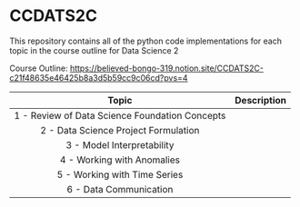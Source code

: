 # **CCDATS2C**

This repository contains all of the python code implementations for each topic in the course outline for Data Science 2

Course Outline: https://believed-bongo-319.notion.site/CCDATS2C-c21f48635e46425b8a3d5b59cc9c06cd?pvs=4

| Topic | Description | 
| :---: | :---: |       
| 1 - Review of Data Science Foundation Concepts | |
| 2 - Data Science Project Formulation | |
| 3 - Model Interpretability |  |
| 4 - Working with Anomalies |  |
| 5 - Working with Time Series |  |
| 6 - Data Communication  | |



